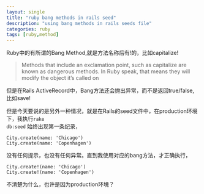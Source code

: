 ```yaml
---
layout: single
title: "ruby bang methods in rails seed"
description: "using bang methods in rails seeds file"
categories: ruby
tags: [ruby,method]
---
```

Ruby中的有所谓的Bang Method,就是方法名称后有!的，比如capitalize!

> Methods that include an exclamation point, such as capitalize are known as dangerous methods. In Ruby speak, that means they will modify the object it’s called on

但是在Rails ActiveRecord中，Bang方法还会抛出异常，而不是返回true/false, 比如save!

但是今天要说的是另外一种情况，就是在Rails的seed文件中，在production环境下，我执行<code>rake db:seed</code> 始终出现第一条纪录，

	City.create(name: 'Chicago')
	City.create(name: 'Copenhagen')

没有任何提示，也没有任何异常。直到我使用对应的bang方法，才正确执行，

	City.create!(name: 'Chicago')
	City.create!(name: 'Copenhagen')


不清楚为什么，也许是因为production环境？
